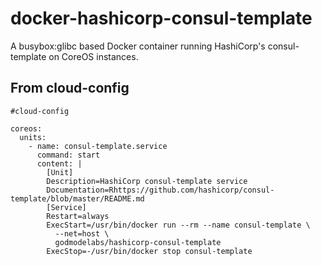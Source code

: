 # docker-hashicorp-consul-template
A busybox:glibc based Docker container running HashiCorp's consul-template on CoreOS instances.

## From cloud-config
```
#cloud-config

coreos:
  units:
    - name: consul-template.service
      command: start
      content: |
        [Unit]
        Description=HashiCorp consul-template service
        Documentation=Rhttps://github.com/hashicorp/consul-template/blob/master/README.md
        [Service]
        Restart=always
        ExecStart=/usr/bin/docker run --rm --name consul-template \
          --net=host \
          godmodelabs/hashicorp-consul-template
        ExecStop=-/usr/bin/docker stop consul-template
```
